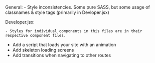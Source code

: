 <!-- General Notes on Project: -->

General:
    - Style inconsistencies.  Some pure SASS, but some usage of classnames & style tags (primarily in Devloper.jsx)

Developer.jsx:

    - Styles for individual components in this files are in their respective component files.

<!-- TODO: -->
- Add a script that loads your site with an animation
- Add skeleton loading screens
- Add transitions when navigating to other routes
